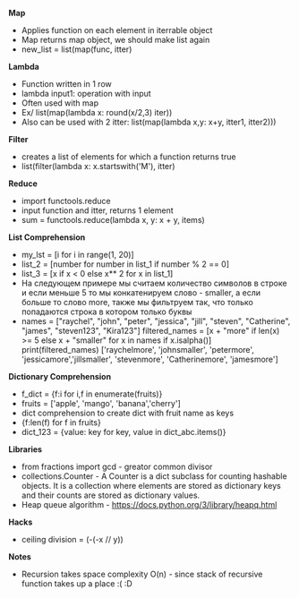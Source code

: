 **Map**
* Applies function on each element in iterrable object
* Map returns map object, we should make list again
* new_list = list(map(func, itter)

**Lambda**
* Function written in 1 row
* lambda input1: operation with input
* Often used with map 
* Ex/ list(map(lambda x: round(x/2,3) iter))
* Also can be used with 2 itter: list(map(lambda x,y: x+y, itter1, itter2)))

**Filter**
* creates a list of elements for which a function returns true
* list(filter(lambda x: x.startswith('M'), itter)

**Reduce**
* import functools.reduce
* input function and itter, returns 1 element 
* sum = functools.reduce(lambda x, y: x + y, items)

**List Comprehension**
* my_lst = [i for i in range(1, 20)]
* list_2 = [number for number in list_1 if number % 2 == 0]
* list_3 = [x if x < 0 else x** 2 for x in list_1]
* На следующем примере мы считаем количество символов в строке и если меньше 5 то
мы конкатенируем слово - smaller, а если больше то слово more, также мы фильтруем
так, что только попадаются строка в котором только буквы
* names = ["raychel", "john", "peter", "jessica", "jill", "steven", "Catherine", "james",
"steven123", "Kira123"]
filtered_names = [x + "more" if len(x) >= 5 else x + "smaller" for x in names if x.isalpha()]
print(filtered_names)
['raychelmore', 'johnsmaller', 'petermore', 'jessicamore','jillsmaller', 'stevenmore', 'Catherinemore', 'jamesmore']

**Dictionary Comprehension**
* f_dict = {f:i for i,f in enumerate(fruits)}
* fruits = ['apple', 'mango', 'banana','cherry']
* dict comprehension to create dict with fruit name as keys
* {f:len(f) for f in fruits}
* dict_123 = {value: key for key, value in dict_abc.items()}


**Libraries**
* from fractions import gcd   - greator common divisor
* collections.Counter - A Counter is a dict subclass for counting hashable objects. It is a collection where elements are stored as dictionary keys and their counts are stored as dictionary values. 
* Heap queue algorithm - https://docs.python.org/3/library/heapq.html

**Hacks**
* ceiling division = (-(-x // y))

**Notes**
* Recursion takes space complexity O(n) - since stack of recursive function takes up a place :( :D
